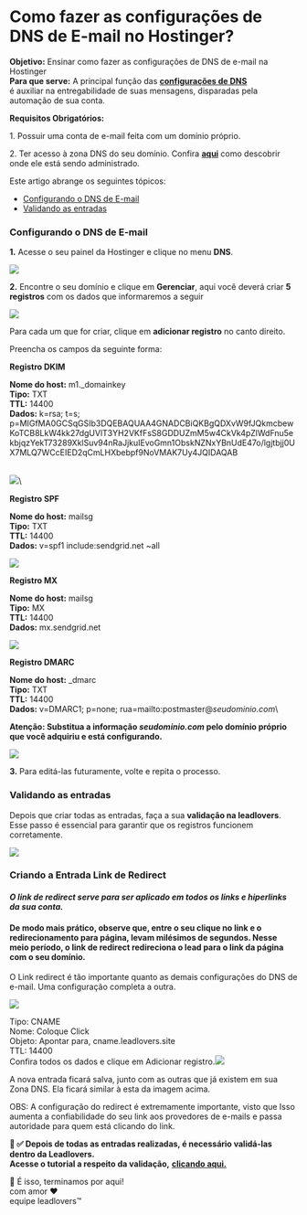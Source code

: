 # Como fazer as configurações de DNS de E-mail no Hostinger?

**Objetivo:** Ensinar como fazer as configurações de DNS de e-mail na Hostinger\
**Para que serve:** A principal função das [**configurações de DNS**](./)\
é auxiliar na entregabilidade de suas mensagens, disparadas pela automação de sua conta.

**Requisitos Obrigatórios:**

1\. Possuir uma conta de e-mail feita com um domínio próprio.

2\. Ter acesso à zona DNS do seu domínio. Confira [**aqui**](https://suporte.love/descobrir-cpanel/) como descobrir onde ele está sendo administrado.

Este artigo abrange os seguintes tópicos:

* [Configurando o DNS de E-mail](como-fazer-as-configuracoes-de-dns-de-e-mail-no-hostinger.md#configurando-o-dns-de-e-mail)
* [Validando as entradas](como-fazer-as-configuracoes-de-dns-de-e-mail-no-hostinger.md#validando-as-entradas)

### **Configurando o DNS de E-mail**

**1.** Acesse o seu painel da Hostinger e clique no menu **DNS**.

![](https://suporte.love/wp-content/uploads/2020/07/Captura-de-Tela-2023-06-08-as-20.13.15.png)

**2.** Encontre o seu domínio e clique em **Gerenciar**, aqui você deverá criar **5 registros** com os dados que informaremos a seguir

![](https://suporte.love/wp-content/uploads/2020/07/Captura-de-Tela-2023-06-08-as-20.16.43.png)

Para cada um que for criar, clique em **adicionar registro** no canto direito.

Preencha os campos da seguinte forma:

**Registro DKIM**

**Nome do host:** m1.\_domainkey\
**Tipo:** TXT\
**TTL:** 14400\
**Dados:** k=rsa; t=s; p=MIGfMA0GCSqGSIb3DQEBAQUAA4GNADCBiQKBgQDXvW9fJQkmcbewKoTCB8LkW4kk27dgUVlT3YH2VKfFsS8GDDUZmM5w4CkVk4pZlWdFnu5ekbjqzYekT73289XklSuv94nRaJjkuIEvoGmn1ObskNZNxYBnUdE47o/lgjtbjj0UX7MLQ7WCcEIED2qCmLHXbebpf9NoVMAK7Uy4JQIDAQAB

\
![](https://suporte.love/wp-content/uploads/2020/07/Captura-de-Tela-2023-06-08-as-20.28.38.png)\


**Registro SPF**

**Nome do host:** mailsg\
**Tipo:** TXT\
**TTL:** 14400\
**Dados:** v=spf1 include:sendgrid.net \~all

![](https://suporte.love/wp-content/uploads/2020/07/Captura-de-Tela-2023-06-08-as-20.29.20.png)

**Registro MX**

**Nome do host:** mailsg\
**Tipo:** MX\
**TTL:** 14400\
**Dados:** mx.sendgrid.net

![](https://suporte.love/wp-content/uploads/2020/07/Captura-de-Tela-2023-06-08-as-20.30.17.png)

**Registro DMARC**

**Nome do host:** \_dmarc\
**Tipo:** TXT\
**TTL:** 14400\
**Dados:** v=DMARC1; p=none; rua=mailto:postmaster@_seudominio.com_\


**Atenção: Substitua a informação **_**seudominio.com**_** pelo domínio próprio que você adquiriu e está configurando.**

![](https://suporte.love/wp-content/uploads/2020/07/Captura-de-Tela-2023-06-08-as-20.31.49.png)

**3.** Para editá-las futuramente, volte e repita o processo.&#x20;

### **Validando as entradas**

Depois que criar todas as entradas, faça a sua **validação na leadlovers**.\
Esse passo é essencial para garantir que os registros funcionem corretamente.

![](https://suporte.love/wp-content/uploads/2022/12/download.png)

### Criando a Entrada Link de Redirect

#### _O link de redirect serve para ser aplicado em todos os links e hiperlinks da sua conta._&#x20;

#### De modo mais prático, observe que, entre o seu clique no link e o redirecionamento para página, levam milésimos de segundos. Nesse meio período, o link de redirect redireciona o lead para o link da página com o seu domínio.&#x20;

O Link redirect é tão importante quanto as demais configurações do DNS de e-mail. Uma configuração completa a outra.&#x20;

![](https://legado.leadlovers.site/wp-content/uploads/2021/01/3-1024x402.png)

Tipo: CNAME\
Nome: Coloque Click \
Objeto: Apontar para, cname.leadlovers.site \
TTL: 14400\
Confira todos os dados e clique em Adicionar registro.![](https://legado.leadlovers.site/wp-content/uploads/2021/01/5-1024x123.png)

A nova entrada ficará salva, junto com as outras que já existem em sua Zona DNS. Ela ficará similar à esta da imagem acima.

OBS: A configuração do redirect é extremamente importante, visto que  Isso aumenta a confiabilidade do seu link aos provedores de e-mails e passa autoridade para quem está clicando do link.



**📢 ✅ Depois de todas as entradas realizadas, é necessário validá-las dentro da Leadlovers.**\
**Acesse o tutorial a respeito da validação,** [**clicando aqui.**](../../backlog/como-fazer-as-configuracoes-de-dns-de-e-mail-no-builderall.md)



&#x20;🏁 É isso, terminamos por aqui!\
com amor ❤\
equipe leadlovers™
